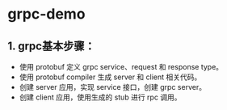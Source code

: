 # grpc-demo

## 1. grpc基本步骤：
* 使用 protobuf 定义 grpc service、request 和 response type。
* 使用 protobuf compiler 生成 server 和 client 相关代码。
* 创建 server 应用，实现 service 接口，创建 grpc server。
* 创建 client 应用，使用生成的 stub 进行 rpc 调用。
